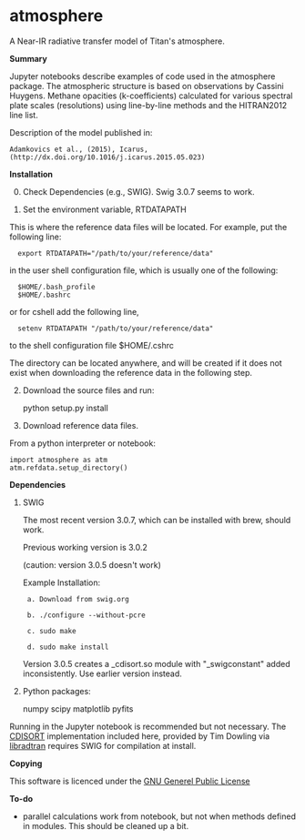 atmosphere
============

A Near-IR radiative transfer model of Titan's atmosphere.

__Summary__

Jupyter notebooks describe examples of code used in the
atmosphere package. The atmospheric structure is based on observations
by Cassini Huygens. Methane opacities (k-coefficients) calculated 
for various spectral plate scales (resolutions) using
line-by-line methods and the HITRAN2012 line list. 

Description of the model published in:

	Adamkovics et al., (2015), Icarus,
	(http://dx.doi.org/10.1016/j.icarus.2015.05.023)

__Installation__

0. Check Dependencies (e.g., SWIG). Swig 3.0.7 seems to work. 

1. Set the environment variable, RTDATAPATH

This is where the reference data files will be located.
For example, put the following line:

      export RTDATAPATH="/path/to/your/reference/data"

in the user shell configuration file, which is usually one 
of the following:

      $HOME/.bash_profile
      $HOME/.bashrc

or for cshell add the following line,

      setenv RTDATAPATH "/path/to/your/reference/data"
      
to the shell configuration file $HOME/.cshrc

The directory can be located anywhere, and will be created
if it does not exist when downloading the reference data 
in the following step.

2. Download the source files and run:

	python setup.py install


3. Download reference data files. 

From a python interpreter or notebook:

	import atmosphere as atm
	atm.refdata.setup_directory()


__Dependencies__

1. SWIG 

    The most recent version 3.0.7, which can be installed 
    with brew, should work. 
    
    Previous working version is 3.0.2
   
    (caution: version 3.0.5 doesn't work)

	Example Installation:
	
		a. Download from swig.org
	
		b. ./configure --without-pcre
	
		c. sudo make

		d. sudo make install

	Version 3.0.5 creates a _cdisort.so module with "_swigconstant"
	added inconsistently. Use earlier version instead.

2. Python packages:

	numpy
	scipy
	matplotlib
	pyfits

Running in the Jupyter notebook is recommended but not necessary.
The [CDISORT](http://www.libradtran.org/bin/cdisort-2.1.3.tar.gz) 
implementation included here, provided by Tim Dowling via 
[libradtran](http://www.libradtran.org/) requires SWIG for 
compilation at install.


__Copying__

This software is licenced under the 
[GNU Generel Public License](http://www.gnu.org/licenses/gpl.txt)

__To-do__

 - parallel calculations work from notebook, but not when methods
   defined in modules. This should be cleaned up a bit. 
